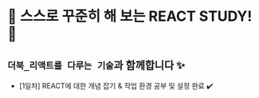# 🫧 스스로 꾸준히 해 보는 REACT STUDY! 🫧


## `더북_리액트를 다루는 기술`과 함께합니다 ✨

- [1일차] REACT에 대한 개념 잡기 & 작업 환경 공부 및 설정 완료 ✔️ 
